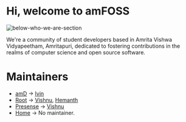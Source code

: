 # Hi, welcome to amFOSS
![below-who-we-are-section](https://github.com/user-attachments/assets/67a114f8-5167-462b-b7fc-61a99078a816)

We're a community of student developers based in Amrita Vishwa Vidyapeetham, Amritapuri, dedicated to fostering contributions in the realms of computer science and open source software.


# Maintainers

- [amD](https://github.com/amfoss/amd) -> [Ivin](https://github.com/ivinjabraham)
- [Root](https://github.com/amfoss/root) -> [Vishnu](https://github.com/he1senbrg), [Hemanth](https://github.com/wreck-x)
- [Presense](https://github.com/amfoss/presense) -> [Vishnu](https://github.com/he1senbrg)
- [Home](https://github.com/amfoss/home) -> No maintainer.
